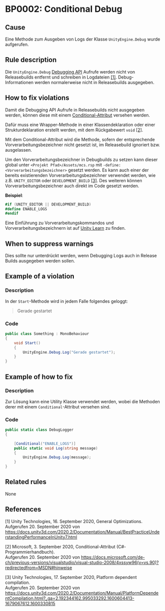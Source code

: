 # BP0002: Conditional Debug

## Cause

Eine Methode zum Ausgeben von Logs der Klasse `UnityEngine.Debug` wurde aufgerufen.

## Rule description

Die `UnityEngine.Debug` [Debugging API](https://docs.unity3d.com/ScriptReference/Debug.html) Aufrufe werden nicht von Releasebuilds entfernt und schreiben in Logdateien [[1]](#1).
Debug-Informationen werden normalerweise nicht in Releasebuilds ausgegeben.

## How to fix violations

Damit die Debugging API Aufrufe in Releasebuilds nicht ausgegeben werden, können diese mit einem [Conditional-Attribut](https://docs.microsoft.com/de-de/dotnet/api/system.diagnostics.conditionalattribute?redirectedfrom=MSDN&view=netcore-3.1) versehen werden.

Dafür muss eine Wrapper-Methode in einer Klassendeklaration oder einer Strukturdeklaration erstellt werden, mit dem Rückgabewert `void` [[2]](#2). 

Mit dem Conditional-Attribut wird die Methode, sofern der entsprechende Vorverarbeitungsbezeichner nicht gesetzt ist, im Releasebuild ignoriert bzw. ausgelassen.

Um den Vorverarbeitungsbezeichner in Debugbuilds zu setzen kann dieser global unter `<Projekt Pfad>/Assets/mcs.rsp` mit `-define:<Vorverarbeitungsbezeichner>` gesetzt werden.
Es kann auch einer der bereits existierenden Vorverarbeitungsbezeichner verwendet werden, wie z.B. `UNITY_EDITOR` oder `DEVELOPMENT_BUILD` [[3]](#3).
Des weiteren können Vorverarbeitungsbezeichner auch direkt im Code gesetzt werden.

**Beispiel**:
```csharp
#if (UNITY_EDITOR || DEVELOPMENT_BUILD)
#define ENABLE_LOGS
#endif 
```

Eine Einführung zu Vorverarbeitungskommandos und Vorverarbeitungsbezeichnern ist auf [Unity Learn](https://learn.unity.com/tutorial/introduction-to-preprocessing-commands#) zu finden.

## When to suppress warnings

Dies sollte nur unterdrückt werden, wenn Debugging Logs auch in Release Builds ausgegeben werden sollen.

## Example of a violation

### Description

In der `Start`-Methode wird in jedem Falle folgendes geloggt:
> Gerade gestartet

### Code

```csharp
public class Something : MonoBehaviour
{
    void Start() 
    {
        UnityEngine.Debug.Log("Gerade gestartet");
    }
}
```

## Example of how to fix

### Description

Zur Lösung kann eine Utility Klasse verwendet werden, wobei die Methoden derer mit einem `Conditional`-Attribut versehen sind.

### Code
```csharp
public static class DebugLogger 
{
    
    [Conditional("ENABLE_LOGS")]
    public static void Log(string message) 
    {
        UnityEngine.Debug.Log(message); 
    }
}
```

## Related rules

None

## References
<a id="1">[1]</a>
Unity Technologies, 16. September 2020, General Optimizations. <br /> 
Aufgerufen 20. September 2020 von https://docs.unity3d.com/2020.2/Documentation/Manual/BestPracticeUnderstandingPerformanceInUnity7.html

<a id="2">[2]</a>
Microsoft, 3. September 2020, Conditional-Attribut (C#-Programmierhandbuch). <br />
Aufgerufen 20. September 2020 von https://docs.microsoft.com/de-ch/previous-versions/visualstudio/visual-studio-2008/4xssyw96(v=vs.90)?redirectedfrom=MSDN#hinweise

<a id="3">[3]</a>
Unity Technologies, 17. September 2020, Platform dependent compilation. <br />
Aufgerufen 20. September 2020 von https://docs.unity3d.com/2020.2/Documentation/Manual/PlatformDependentCompilation.html?_ga=2.192344162.995033292.1600604413-1679067612.1600330815
